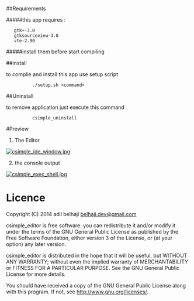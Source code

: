   

##Requirements 



#####this app requires :

       gtk+-3.0
       gtksourceview-3.0
       vte-2.90

#####install them before start compiling



  
##install
  
  to complie and install this app use setup script
  
			  ./setup.sh <command>
			  
			  
  
##Uninstall  
  
  
  to remove application just execute this command
  
			  csimple_uninstall
			 
#Preview

1. The Editor

[![csimple_ide_window.jpg](https://s9.postimg.org/8uzx8s6pr/csimple_ide_window.jpg)](https://postimg.org/image/bcbog1qm3/)

2. the console output

[![csimple_exec_shell.jpg](https://s3.postimg.org/5qgzbe2wj/csimple_exec_shell.jpg)](https://postimg.org/image/v99boemgf/)

			  
# Licence

  Copyright (C) 2014 adil belhaji <belhaji.dev@gmail.com>
  
  csimple_editor is free software: you can redistribute it and/or modify it
  under the terms of the GNU General Public License as published by the
  Free Software Foundation, either version 3 of the License, or
  (at your option) any later version.
  
  csimple_editor is distributed in the hope that it will be useful, but
  WITHOUT ANY WARRANTY; without even the implied warranty of
  MERCHANTABILITY or FITNESS FOR A PARTICULAR PURPOSE.
  See the GNU General Public License for more details.
  
  You should have received a copy of the GNU General Public License along
  with this program.  If not, see <http://www.gnu.org/licenses/>.
